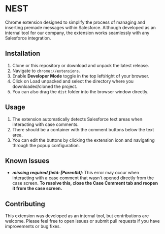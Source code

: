 # NEST

Chrome extension  designed to simplify the process of managing and inserting premade messages within Salesforce. Although developed as an internal tool for our company, the extension works seamlessly with any Salesforce integration.

## Installation

1. Clone or this repository or download and unpack the latest release.
2. Navigate to `chrome://extensions`.
3. Enable **Developer Mode** toggle in the top left/right of your browser.
4. Click on Load unpacked and select the directory where you downloaded/cloned the project.
5. You can also drag the `dist` folder into the browser window directly.

## Usage

1. The extension automatically detects Salesforce text areas when interacting with case comments.
2. There should be a container with the comment buttons below the text area.
3. You can edit the buttons by clicking the extension icon and navigating through the popup configuration.

## Known Issues
- ___missing required field: [ParentId]___:
This error may occur when interacting with a case comment that wasn't opened directly from the case screen. **To resolve this, close the Case Comment tab and reopen it from the case screen.**

## Contributing

This extension was developed as an internal tool, but contributions are welcome. Please feel free to open issues or submit pull requests if you have improvements or bug fixes.
